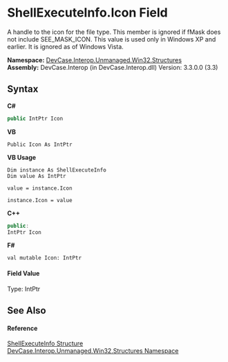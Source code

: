 # ShellExecuteInfo.Icon Field
 

A handle to the icon for the file type. This member is ignored if fMask does not include SEE_MASK_ICON. This value is used only in Windows XP and earlier. It is ignored as of Windows Vista.

**Namespace:**&nbsp;<a href="N_DevCase_Interop_Unmanaged_Win32_Structures">DevCase.Interop.Unmanaged.Win32.Structures</a><br />**Assembly:**&nbsp;DevCase.Interop (in DevCase.Interop.dll) Version: 3.3.0.0 (3.3)

## Syntax

**C#**<br />
``` C#
public IntPtr Icon
```

**VB**<br />
``` VB
Public Icon As IntPtr
```

**VB Usage**<br />
``` VB Usage
Dim instance As ShellExecuteInfo
Dim value As IntPtr

value = instance.Icon

instance.Icon = value
```

**C++**<br />
``` C++
public:
IntPtr Icon
```

**F#**<br />
``` F#
val mutable Icon: IntPtr
```


#### Field Value
Type: IntPtr

## See Also


#### Reference
<a href="T_DevCase_Interop_Unmanaged_Win32_Structures_ShellExecuteInfo">ShellExecuteInfo Structure</a><br /><a href="N_DevCase_Interop_Unmanaged_Win32_Structures">DevCase.Interop.Unmanaged.Win32.Structures Namespace</a><br />